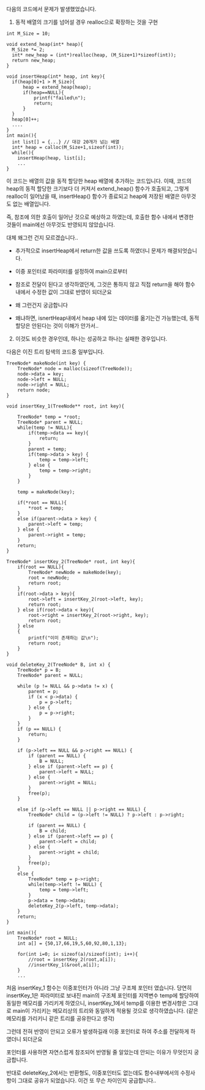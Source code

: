 
다음의 코드에서 문제가 발생했었습니다.

1. 동적 배열의 크기를 넘어설 경우 realloc으로 확장하는 것을 구현
```
int M_Size = 10;

void extend_heap(int* heap){
  M_Size *= 2;
  int* new_heap = (int*)realloc(heap, (M_Size+1)*sizeof(int));
  return new_heap;
}

void insertHeap(int* heap, int key){
  if(heap[0]+1 > M_Size){
      heap = extend_heap(heap);
      if(heap==NULL){
          printf("failed\n");
          return;
      }
  }
  heap[0]++;
  ....
}
int main(){
  int list[] = {...} // 대강 20개가 넘는 배열
  int* heap = calloc(M_Size+1,sizeof(int));
  while(){
    insertHeap(heap, list[i];
    ...
}
```
이 코드는 배열의 값을 동적 할당한 heap 배열에 추가하는 코드입니다.
이때, 코드의 heap의 동적 할당한 크기보다 더 커져서 extend_heap() 함수가 호출되고, 그렇게 realloc이 일어났을 때,
insertHeap() 함수가 종료되고 heap에 저장된 배열은 아무것도 없는 배열입니다.

즉, 참조에 의한 호출이 일어난 것으로 예상하고 하였는데, 호출한 함수 내에서 변경한 것들이 main에선 아무것도 반영되지 않았습니다.

대체 왜그런 건지 모르겠습니다..

+ 추가적으로 insertHeap에서 return한 값을 쓰도록 하였더니 문제가 해결되엇습니다.
+ 이중 포인터로 파라미터를 설정하여 main으로부터 
+ 참조로 전달이 된다고 생각하였던게, 그것은 통하지 않고 직접 return을 해야 함수내에서 수정한 값이 그대로 반영이 되더군요
+ 왜 그런건지 궁금합니다

+ 왜냐하면, isnertHeap내에서 heap 내에 있는 데이터를 옮기는건 가능했는데, 동적할당은 안된다는 것이 이해가 안가서..



2. 이것도 비슷한 경우인데, 하나는 성공하고 하나는 실패한 경우입니다.

다음은 이진 트리 탐색의 코드중 일부입니다.
```
TreeNode* makeNode(int key) {
    TreeNode* node = malloc(sizeof(TreeNode));
    node->data = key;
    node->left = NULL;
    node->right = NULL;
    return node;
}

void insertKey_1(TreeNode** root, int key){

    TreeNode* temp = *root;
    TreeNode* parent = NULL;
    while(temp != NULL){
        if(temp->data == key){
            return;
        }
        parent = temp;
        if(temp->data > key) {
            temp = temp->left;
        } else {
            temp = temp->right;
        }
    }

    temp = makeNode(key);

    if(*root == NULL){
        *root = temp;
    }
    else if(parent->data > key) {
        parent->left = temp;
    } else {
        parent->right = temp;
    }
    return;
}

TreeNode* insertKey_2(TreeNode* root, int key){
    if(root == NULL){
        TreeNode* newNode = makeNode(key);
        root = newNode;
        return root;
    }
    if(root->data > key){
        root->left = insertKey_2(root->left, key);  
        return root;
    } else if(root->data < key){
        root->right = insertKey_2(root->right, key); 
        return root;
    } else 
    {
        printf("이미 존재하는 값\n");
        return root; 
    }
}

void deleteKey_2(TreeNode* B, int x) {
    TreeNode* p = B;
    TreeNode* parent = NULL;

    while (p != NULL && p->data != x) {
        parent = p;
        if (x < p->data) {
            p = p->left;
        } else {
            p = p->right;
        }
    }
    if (p == NULL) {
        return;
    }

    if (p->left == NULL && p->right == NULL) {
        if (parent == NULL) { 
            B = NULL;
        } else if (parent->left == p) {
            parent->left = NULL;
        } else {
            parent->right = NULL;
        }
        free(p);
    }

    else if (p->left == NULL || p->right == NULL) {
        TreeNode* child = (p->left != NULL) ? p->left : p->right;
        
        if (parent == NULL) { 
            B = child;
        } else if (parent->left == p) {
            parent->left = child;
        } else {
            parent->right = child;
        }
        free(p);
    }
    else {
        TreeNode* temp = p->right; 
        while(temp->left != NULL) {
            temp = temp->left;
        }
        p->data = temp->data;
        deleteKey_2(p->left, temp->data);
    }
    return;
}

int main(){
    TreeNode* root = NULL;
    int a[] = {50,17,66,19,5,60,92,80,1,13};

    for(int i=0; i< sizeof(a)/sizeof(int); i++){
        //root = insertKey_2(root,a[i]);
        //insertKey_1(&root,a[i]);
    }
    ...

```
처음 insertKey_1 함수는 이중포인터가 아니라 그냥 구조체 포인터 였습니다.
당연히 insertKey_1은 파라미터로 보내진 main의 구조체 포인터를 지역변수 temp에 할당하여 동일한 메모리를 가리키게 하였으니,
insertKey_1에서 temp를 이용한 변경사항은 그대로 main이 가리키는 메모리상의 트리와 동일하게 적용될 것으로 생각하였습니다. (같은 메모리를 가리키니 같은 트리를 공유한다고 생각)

그런데 전혀 반영이 안되고 오류가 발생하길래 이중 포인터로 하여 주소를 전달하게 하였더니 되더군요

포인터를 사용하면 자연스럽게 참조되어 반영될 줄 알았는데 안되는 이유가 무엇인지 궁금합니다.

반대로 deleteKey_2에서는 반환형도, 이중포인터도 없는데도 함수내부에서의 수정사항이 그대로 공유가 되었습니다.
이건 또 무슨 차이인지 궁급합니다..
